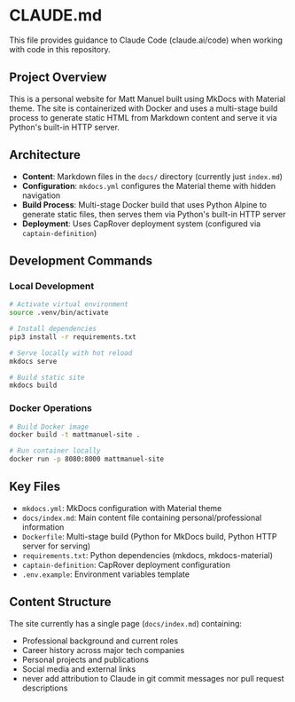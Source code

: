 # CLAUDE.md

This file provides guidance to Claude Code (claude.ai/code) when working with code in this repository.

## Project Overview

This is a personal website for Matt Manuel built using MkDocs with Material theme. The site is containerized with Docker and uses a multi-stage build process to generate static HTML from Markdown content and serve it via Python's built-in HTTP server.

## Architecture

- **Content**: Markdown files in the `docs/` directory (currently just `index.md`)
- **Configuration**: `mkdocs.yml` configures the Material theme with hidden navigation
- **Build Process**: Multi-stage Docker build that uses Python Alpine to generate static files, then serves them via Python's built-in HTTP server
- **Deployment**: Uses CapRover deployment system (configured via `captain-definition`)

## Development Commands

### Local Development
```bash
# Activate virtual environment
source .venv/bin/activate

# Install dependencies
pip3 install -r requirements.txt

# Serve locally with hot reload
mkdocs serve

# Build static site
mkdocs build
```

### Docker Operations
```bash
# Build Docker image
docker build -t mattmanuel-site .

# Run container locally
docker run -p 8080:8000 mattmanuel-site
```

## Key Files

- `mkdocs.yml`: MkDocs configuration with Material theme
- `docs/index.md`: Main content file containing personal/professional information
- `Dockerfile`: Multi-stage build (Python for MkDocs build, Python HTTP server for serving)
- `requirements.txt`: Python dependencies (mkdocs, mkdocs-material)
- `captain-definition`: CapRover deployment configuration
- `.env.example`: Environment variables template

## Content Structure

The site currently has a single page (`docs/index.md`) containing:
- Professional background and current roles
- Career history across major tech companies
- Personal projects and publications
- Social media and external links
- never add attribution to Claude in git commit messages nor pull request descriptions